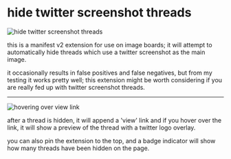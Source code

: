 # hide twitter screenshot threads

![hide twitter screenshot threads](https://i.imgur.com/OZWr0wV.png)

this is a manifest v2 extension for use on image boards; it will attempt to automatically hide threads which use a twitter screenshot as the main image.

it occasionally results in false positives and false negatives, but from my testing it works pretty well; this extension might be worth considering if you are really fed up with twitter screenshot threads.

---

![hovering over view link](https://i.imgur.com/ZEes6MF.png)

after a thread is hidden, it will append a 'view' link and if you hover over the link, it will show a preview of the thread with a twitter logo overlay.

you can also pin the extension to the top, and a badge indicator will show how many threads have been hidden on the page.
